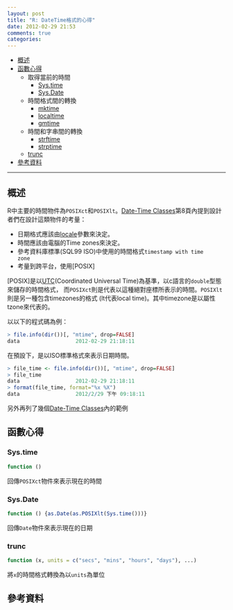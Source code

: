 ```yaml
---
layout: post
title: "R: DateTime格式的心得"
date: 2012-02-29 21:53
comments: true
categories: 
---
```


*	[概述](#overview)
*	[函數心得](#functions)
	*	取得當前的時間
		* [Sys.time](#Sys.time)
		* [Sys.Date](#Sys.Date)
	*	時間格式間的轉換
		* [mktime](#mktime)
		* [localtime](#localtime)
		* [gmtime](#gmtime)
	*	時間和字串間的轉換
		* [strftime](#strftime)
		* [strptime](#strptime)
	* [trunc](#trunc)
*	[參考資料](#reference)

* * *

<h2 id="overview"> 概述 </h2>

R中主要的時間物件為<code>POSIXct</code>和<code>POSIXlt</code>。[Date-Time Classes]第8頁內提到設計者們在設計這類物件的考量：

-	日期格式應該由[locale]參數來決定。
-	時間應該由電腦的Time zones來決定。
-	參考資料庫標準(SQL99 ISO)中使用的時間格式<code>timestamp with time zone</code>
-	考量到跨平台，使用[POSIX]

[POSIX]是以[UTC](Coordinated Universal Time)為基準，以c語言的<code>double</code>型態來儲存的時間格式，
而<code>POSIXct</code>則是代表以這種絕對座標所表示的時間。<code>POSIXlt</code>則是另一種包含timezones的格式
(lt代表local time)。其中timezone是以屬性tzone來代表的。

以以下的程式碼為例：
``` r example from http://www.r-project.org/doc/Rnews/Rnews_2001-2.pdf
> file.info(dir())[, "mtime", drop=FALSE]
data                  2012-02-29 21:18:11
```
在預設下，是以ISO標準格式來表示日期時間。
``` r example from http://www.r-project.org/doc/Rnews/Rnews_2001-2.pdf
> file_time <- file.info(dir())[, "mtime", drop=FALSE]
> file_time
data                  2012-02-29 21:18:11
> format(file_time, format="%x %X")
data                  2012/2/29 下午 09:18:11
```

另外再列了幾個[Date-Time Classes]內的範例


	
<h2 id="functions"> 函數心得 </h2>

<h3 id="Sys.time"> Sys.time </h3>

``` r Sys.time
function ()
```
回傳<code>POSIXct</code>物件來表示現在的時間

<h3 id="Sys.Date"> Sys.Date</h3>

``` r Sys.time
function () {as.Date(as.POSIXlt(Sys.time()))}
```
回傳<code>Date</code>物件來表示現在的日期


<h3 id="trunc"> trunc </h3>

``` r trunc.POSIXt
function (x, units = c("secs", "mins", "hours", "days"), ...) 
```
將<code>x</code>的時間格式轉換為以<code>units</code>為單位

<h2 id="reference"> 參考資料 </h3>

[Date-Time Classes]: http://www.r-project.org/doc/Rnews/Rnews_2001-2.pdf
[locale]: http://en.wikipedia.org/wiki/Locale
[UTC]: http://en.wikipedia.org/wiki/Coordinated_Universal_Time